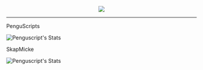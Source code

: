 <p align="center">
  <a href="https://git.io/typing-svg">
    <img src="https://readme-typing-svg.demolab.com?font=Fira+Code&pause=1000&color=FFFFFF&center=true&vCenter=true&random=false&width=435&lines=Welcome+to+Pengu+Skap+Development!;Enjoy!">
  </a>
</p>

---

<p align="center">
  <p width="500">
    <p align-text="right">PenguScripts</p>
    <img src="https://github-readme-stats.vercel.app/api?username=Penguscript&theme=dark&show_icons=true&hide_border=true&count_private=true&card_width=500" alt="Penguscript's Stats">
  </p>
  <p width="500">
    <p align-text="left">SkapMicke</p>
    <img src="https://github-readme-stats.vercel.app/api?username=SkapMicke&theme=dark&show_icons=true&hide_border=true&count_private=true&card_width=500" alt="Penguscript's Stats">
  </p>
  
</p>
